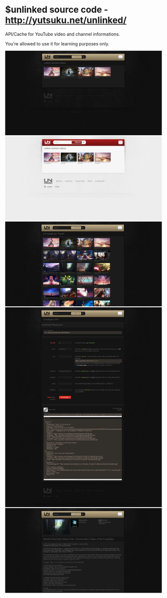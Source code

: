 $unlinked source code - http://yutsuku.net/unlinked/
====================================================
API/Cache for YouTube video and channel informations.

You're allowed to use it for learning purposes only.

![Main screen - dark](preview/1.jpg?raw=true "Main screen - dark")
![Main screen - light](preview/2.jpg?raw=true "Main screen - light")
![Search](preview/3.jpg?raw=true "Search")
![API Demo](preview/4.jpg?raw=true "API Demo")
![Video description](preview/5.jpg?raw=true "Video description")